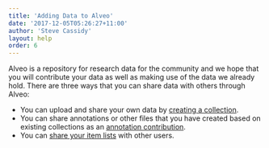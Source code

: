 ```yaml
---
title: 'Adding Data to Alveo'
date: '2017-12-05T05:26:27+11:00'
author: 'Steve Cassidy'
layout: help
order: 6
---
```


Alveo is a repository for research data for the community and we hope that you will contribute your data as well as making use of the data we already hold. There are three ways that you can share data with others through Alveo:

- You can upload and share your own data by [creating a collection](/help/adding-data-to-alveo/create-a-collection).
- You can share annotations or other files that you have created based on existing collections as an [annotation contribution](/help/adding-data-to-alveo/contributions).
- You can [share your item lists](/help/discovering-and-searching-the-collections/viewing-and-sharing-item-lists) with other users.